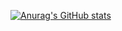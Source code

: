 [![Anurag's GitHub stats](https://github-readme-stats.vercel.app/api?username=gthiodores&show_icons=true&count_private=true)](https://github.com/anuraghazra/github-readme-stats)

